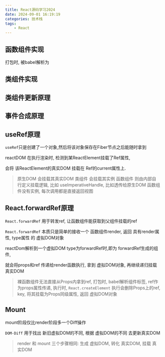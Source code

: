 ```yaml
---
title: React源码学习2024
date: 2024-09-01 16:19:19
categories: 技术栈
tags: 
    - React
---
```


## 函数组件实现

打包时, 被babel解析为

## 类组件实现

## 类组件更新原理

## 事件合成原理

## useRef原理

`useRef`只是创建了一个对象,然后将该对象保存在Fiber节点之后能随时拿到

reactDOM 在执行渲染时, 检测到某ReactElement挂载了Ref属性,

会将 该ReactElement的真实DOM 挂载在 Ref的current属性上.

> 原生DOM  会挂载其真实DOM
> 类组件   会挂载其实例
> 函数组件 则由内部自行定义挂载逻辑, 比如 useImperativeHandle, 比如透传给原生DOM
> 函数组件没有实例, 每次调用都是直接返回视图

## React.forwardRef原理

`React.forwardRef` 用于转发ref, 让函数组件能获取到父组件挂载的ref

`React.forwardRef` 本质只是简单的接收一个 函数组件render, 返回 具有render属性, type属性 的 虚拟DOM对象

reactDom解析到一个虚拟DOM type为forwardRef时,即为 forwardRef生成的组件,

就会将props和ref 传递给render函数执行, 拿到 虚拟DOM对象, 再继续递归挂载真实DOM

> 裸函数组件无法直接从Props内拿到ref,
> 打包时, babel解析组件标签, ref作为props属性传递,
> 执行时, `React.createElement` 执行会删除Props上的ref, key, 将其挂载为Props同级属性, 返回 虚拟DOM对象

## Mount

mount阶段仅比render阶段多一个Diff操作

`DOM-Diff` 用于找出 新旧虚拟DOM的不同, 根据 虚拟DOM的不同 去更新真实DOM

> render 和 mount 三个步骤相同: 生成 虚拟DOM, 转化 真实DOM,  挂载 真实DOM
